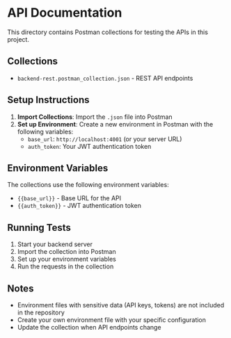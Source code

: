 # API Documentation

This directory contains Postman collections for testing the APIs in this project.

## Collections

- `backend-rest.postman_collection.json` - REST API endpoints

## Setup Instructions

1. **Import Collections**: Import the `.json` file into Postman
2. **Set up Environment**: Create a new environment in Postman with the following variables:
   - `base_url`: `http://localhost:4001` (or your server URL)
   - `auth_token`: Your JWT authentication token

## Environment Variables

The collections use the following environment variables:
- `{{base_url}}` - Base URL for the API
- `{{auth_token}}` - JWT authentication token

## Running Tests

1. Start your backend server
2. Import the collection into Postman
3. Set up your environment variables
4. Run the requests in the collection

## Notes

- Environment files with sensitive data (API keys, tokens) are not included in the repository
- Create your own environment file with your specific configuration
- Update the collection when API endpoints change 